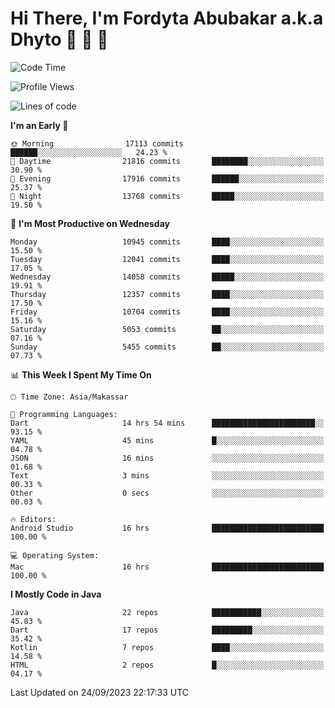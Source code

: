 # Hi There, I'm Fordyta Abubakar a.k.a Dhyto 👋 👋 👋 

<!--
**DhytoDev/dhytodev** is a ✨ _special_ ✨ repository because its `README.md` (this file) appears on your GitHub profile.

Here are some ideas to get you started:

- 🔭 I’m currently working on ...
- 🌱 I’m currently learning ...
- 👯 I’m looking to collaborate on ...
- 🤔 I’m looking for help with ...
- 💬 Ask me about ...
- 📫 How to reach me: ...
- 😄 Pronouns: ...
- ⚡ Fun fact: ...
-->

<!--START_SECTION:waka-->
![Code Time](http://img.shields.io/badge/Code%20Time-2%2C036%20hrs%2010%20mins-blue)

![Profile Views](http://img.shields.io/badge/Profile%20Views-0-blue)

![Lines of code](https://img.shields.io/badge/From%20Hello%20World%20I%27ve%20Written-8.8%20million%20lines%20of%20code-blue)

**I'm an Early 🐤** 

```text
🌞 Morning                17113 commits       ██████░░░░░░░░░░░░░░░░░░░   24.23 % 
🌆 Daytime                21816 commits       ████████░░░░░░░░░░░░░░░░░   30.90 % 
🌃 Evening                17916 commits       ██████░░░░░░░░░░░░░░░░░░░   25.37 % 
🌙 Night                  13768 commits       █████░░░░░░░░░░░░░░░░░░░░   19.50 % 
```
📅 **I'm Most Productive on Wednesday** 

```text
Monday                   10945 commits       ████░░░░░░░░░░░░░░░░░░░░░   15.50 % 
Tuesday                  12041 commits       ████░░░░░░░░░░░░░░░░░░░░░   17.05 % 
Wednesday                14058 commits       █████░░░░░░░░░░░░░░░░░░░░   19.91 % 
Thursday                 12357 commits       ████░░░░░░░░░░░░░░░░░░░░░   17.50 % 
Friday                   10704 commits       ████░░░░░░░░░░░░░░░░░░░░░   15.16 % 
Saturday                 5053 commits        ██░░░░░░░░░░░░░░░░░░░░░░░   07.16 % 
Sunday                   5455 commits        ██░░░░░░░░░░░░░░░░░░░░░░░   07.73 % 
```


📊 **This Week I Spent My Time On** 

```text
🕑︎ Time Zone: Asia/Makassar

💬 Programming Languages: 
Dart                     14 hrs 54 mins      ███████████████████████░░   93.15 % 
YAML                     45 mins             █░░░░░░░░░░░░░░░░░░░░░░░░   04.78 % 
JSON                     16 mins             ░░░░░░░░░░░░░░░░░░░░░░░░░   01.68 % 
Text                     3 mins              ░░░░░░░░░░░░░░░░░░░░░░░░░   00.33 % 
Other                    0 secs              ░░░░░░░░░░░░░░░░░░░░░░░░░   00.03 % 

🔥 Editors: 
Android Studio           16 hrs              █████████████████████████   100.00 % 

💻 Operating System: 
Mac                      16 hrs              █████████████████████████   100.00 % 
```

**I Mostly Code in Java** 

```text
Java                     22 repos            ███████████░░░░░░░░░░░░░░   45.83 % 
Dart                     17 repos            █████████░░░░░░░░░░░░░░░░   35.42 % 
Kotlin                   7 repos             ████░░░░░░░░░░░░░░░░░░░░░   14.58 % 
HTML                     2 repos             █░░░░░░░░░░░░░░░░░░░░░░░░   04.17 % 
```




 Last Updated on 24/09/2023 22:17:33 UTC
<!--END_SECTION:waka-->
